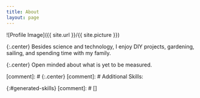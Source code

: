 ```yaml
---
title: About
layout: page
---
```

![Profile Image]({{ site.url }}/{{ site.picture }})

{:.center}
Besides science and technology, I enjoy DIY projects, gardening, sailing, and spending time with my family.

{:.center}
Open minded about what is yet to be measured.

[comment]: # {:.center}
[comment]: # Additional Skills:

{:#generated-skills}
[comment]: # []
